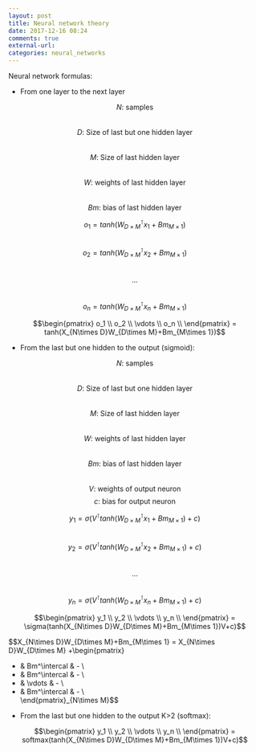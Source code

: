 ```yaml
---
layout: post
title: Neural network theory
date: 2017-12-16 08:24
comments: true
external-url:
categories: neural_networks
---
```


Neural network formulas:

* From one layer to the next layer

$$N\text {: samples}$$  
$$D\text {: Size of last but one hidden layer}$$  
$$M\text {: Size of last hidden layer}$$  
$$W\text {: weights of last hidden layer}$$  
$$Bm\text {: bias of last hidden layer}$$  


$$o_1 = tanh(W_{D\times M}^\intercal x_1+Bm_{M\times 1})$$  
$$o_2 = tanh(W_{D\times M}^\intercal x_2+Bm_{M\times 1})$$  
$$...$$  
$$o_n = tanh(W_{D\times M}^\intercal x_n+Bm_{M\times 1})$$  


$$\begin{pmatrix}
 o_1  \\
 o_2 \\
 \vdots  \\
 o_n \\   
 \end{pmatrix} = tanh(X_{N\times D}W_{D\times M}+Bm_{M\times 1})$$


* From the last but one hidden to the output (sigmoid):

$$N\text {: samples}$$  
$$D\text {: Size of last but one hidden layer}$$  
$$M\text {: Size of last hidden layer}$$  
$$W\text {: weights of last hidden layer}$$  
$$Bm\text {: bias of last hidden layer}$$  
$$V\text {: weights of output neuron}$$
$$c\text {: bias for output neuron}$$  

$$y_1 = \sigma(V^\intercal tanh(W_{D\times M}^\intercal x_1+Bm_{M\times 1})+c)$$  
$$y_2 = \sigma(V^\intercal tanh(W_{D\times M}^\intercal x_2+Bm_{M\times 1})+c)$$  
$$...$$  
$$y_n = \sigma(V^\intercal tanh(W_{D\times M}^\intercal x_n+Bm_{M\times 1})+c)$$  

$$\begin{pmatrix}
 y_1  \\
 y_2 \\
 \vdots  \\
 y_n \\   
 \end{pmatrix} = \sigma(tanh(X_{N\times D}W_{D\times M}+Bm_{M\times 1})V+c)$$

 $$X_{N\times D}W_{D\times M}+Bm_{M\times 1} = X_{N\times D}W_{D\times M} +\begin{pmatrix}
 - & Bm^\intercal & - \\
 - & Bm^\intercal & - \\
- &  \vdots  & - \\
 - & Bm^\intercal & - \\   
 \end{pmatrix}_{N\times M}$$

* From the last but one hidden to the output K>2 (softmax):

$$\begin{pmatrix}
 y_1  \\
 y_2 \\
 \vdots  \\
 y_n \\   
 \end{pmatrix} = softmax(tanh(X_{N\times D}W_{D\times M}+Bm_{M\times 1})V+c)$$

